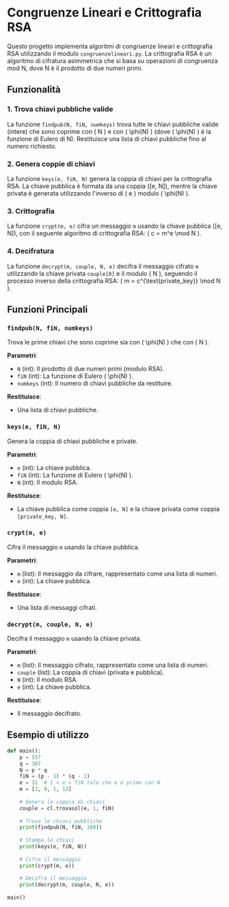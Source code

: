 
# Congruenze Lineari e Crittografia RSA

Questo progetto implementa algoritmi di congruenze lineari e crittografia RSA utilizzando il modulo `congruenzelineari.py`. La crittografia RSA è un algoritmo di cifratura asimmetrica che si basa su operazioni di congruenza mod N, dove N è il prodotto di due numeri primi.

## Funzionalità

### 1. **Trova chiavi pubbliche valide**

La funzione `findpub(N, fiN, numkeys)` trova tutte le chiavi pubbliche valide (intere) che sono coprime con \( N \) e con \( \phi(N) \) (dove \( \phi(N) \) è la funzione di Eulero di N). Restituisce una lista di chiavi pubbliche fino al numero richiesto.

### 2. **Genera coppie di chiavi**

La funzione `keys(e, fiN, N)` genera la coppia di chiavi per la crittografia RSA. La chiave pubblica è formata da una coppia \([e, N]\), mentre la chiave privata è generata utilizzando l'inverso di \( e \) modulo \( \phi(N) \).

### 3. **Crittografia**

La funzione `crypt(m, e)` cifra un messaggio `m` usando la chiave pubblica \([e, N]\), con il seguente algoritmo di crittografia RSA: \( c = m^e \mod N \).

### 4. **Decifratura**

La funzione `decrypt(m, couple, N, e)` decifra il messaggio cifrato `m` utilizzando la chiave privata `couple[0]` e il modulo \( N \), seguendo il processo inverso della crittografia RSA: \( m = c^{\text{private\_key}} \mod N \).

## Funzioni Principali

### `findpub(N, fiN, numkeys)`

Trova le prime chiavi che sono coprime sia con \( \phi(N) \) che con \( N \).

**Parametri**:
- `N` (int): Il prodotto di due numeri primi (modulo RSA).
- `fiN` (int): La funzione di Eulero \( \phi(N) \).
- `numkeys` (int): Il numero di chiavi pubbliche da restituire.

**Restituisce**:
- Una lista di chiavi pubbliche.

### `keys(e, fiN, N)`

Genera la coppia di chiavi pubbliche e private.

**Parametri**:
- `e` (int): La chiave pubblica.
- `fiN` (int): La funzione di Eulero \( \phi(N) \).
- `N` (int): Il modulo RSA.

**Restituisce**:
- La chiave pubblica come coppia `[e, N]` e la chiave privata come coppia `[private_key, N]`.

### `crypt(m, e)`

Cifra il messaggio `m` usando la chiave pubblica.

**Parametri**:
- `m` (list): Il messaggio da cifrare, rappresentato come una lista di numeri.
- `e` (int): La chiave pubblica.

**Restituisce**:
- Una lista di messaggi cifrati.

### `decrypt(m, couple, N, e)`

Decifra il messaggio `m` usando la chiave privata.

**Parametri**:
- `m` (list): Il messaggio cifrato, rappresentato come una lista di numeri.
- `couple` (list): La coppia di chiavi (privata e pubblica).
- `N` (int): Il modulo RSA.
- `e` (int): La chiave pubblica.

**Restituisce**:
- Il messaggio decifrato.

## Esempio di utilizzo

```python
def main():
    p = 557 
    q = 307
    N = p * q
    fiN = (p - 1) * (q - 1)
    e = 31  # 1 < e < fiN tale che e è primo con N
    m = [3, 9, 1, 13]
    
    # Genera la coppia di chiavi
    couple = cl.trovasol(e, 1, fiN)
    
    # Trova le chiavi pubbliche
    print(findpub(N, fiN, 100))
    
    # Stampa le chiavi
    print(keys(e, fiN, N))
    
    # Cifra il messaggio
    print(crypt(m, e))
    
    # Decifra il messaggio
    print(decrypt(m, couple, N, e))
    
main()
